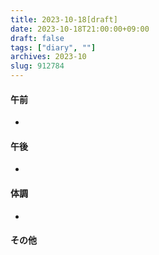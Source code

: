 ```yaml
---
title: 2023-10-18[draft]
date: 2023-10-18T21:00:00+09:00
draft: false
tags: ["diary", ""]
archives: 2023-10
slug: 912784
---
```

#### 午前
- 
#### 午後
- 
#### 体調
- 
#### その他